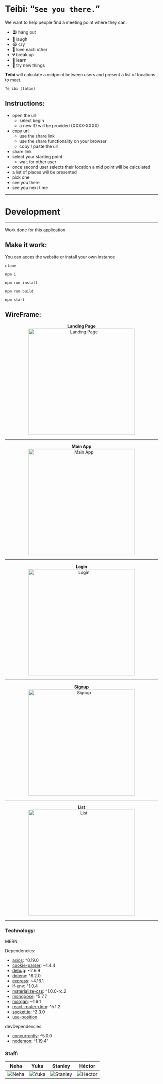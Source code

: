 # Teibi: <q>```See you there.```</q>

We want to help people find a meeting point where they can:

- 🏖 hang out
- 🤣 laugh
- 😭 cry
- 💖 love each other
- 💔 break up
- 🏫 learn
- 🤞 try new things

**Teibi** will calculate a midpoint between users and present a list of locations to meet.

```Te ibi (latin)```

## Instructions:

- open the url
    - select begin
    - a new ID will be provided (XXXX-XXXX)
- copy url
    - use the share link
    - use the share functionality on your browser
    - copy / paste the url
- share link
- select your starting point
    - wait for other user
- once second user selects their location a mid point will be calculated
- a list of places will be presented
- pick one
- see you there
- see you next time

----
# Development
----

Work done for this application

## Make it work:

You can acces the website or install your own instance

```clone```

```npm i```

```npm run install```

```npm run build```

```npm start```

## WireFrame:

<p align="center">
    <b>Landing Page</b>
    <br>
    <img src="./static/landing.png" alt="Landing Page" width="350px">
</p>

---

<p align="center">
    <b>Main App</b>
    <br>
    <img src="./static/app.png" alt="Main App"  width="350px">
</p>

---

<p align="center">
    <b>Login</b>
    <br>
    <img src="./static/login.png" alt="Login"  width="350px">
</p>

---

<p align="center">
    <b>Signup</b>
    <br>
    <img src="./static/login.png" alt="Signup"  width="350px">
</p>

---

<p align="center">
    <b>List</b>
    <br>
    <img src="./static/list.png" alt="List"  width="350px">
</p>

---
### Technology:

MERN

Dependencies:
- [axios](https://github.com/axios/axios): ^0.19.0
- [cookie-parser](https://github.com/expressjs/cookie-parser): ~1.4.4
- [debug](https://github.com/visionmedia/debug): ~2.6.9
- [dotenv](https://github.com/motdotla/dotenv): ^8.2.0
- [express](https://expressjs.com): ~4.16.1
- [if-env](https://github.com/ericclemmons/if-env): ^1.0.4
- [materialize-css](https://materializecss.com): ^1.0.0-rc.2
- [mongoose](https://mongoosejs.com): ^5.7.7
- [morgan](https://github.com/expressjs/morgan): ~1.9.1
- [react-router-dom](https://github.com/ReactTraining/react-router): ^5.1.2
- [socket.io](https://socket.io/): ^2.3.0
- [use-position]()

devDependencies:
- [concurrently](https://github.com/kimmobrunfeldt/concurrently): ^5.0.0
- [nodemon](https://github.com/remy/nodemon): ^1.19.4"


### Staff:

|Neha|Yuka|Stanley|Héctor|
|---|---|---|---|
|![Neha](https://avatars1.githubusercontent.com/u/50129533?s=1000&v=4)|![Yuka](https://avatars1.githubusercontent.com/u/48897211?s=1000&v=4)|![Stanley](https://avatars1.githubusercontent.com/u/48934307?s=1000&v=4)|![Héctor](https://avatars1.githubusercontent.com/u/36649256?s=1000&v=4)|
